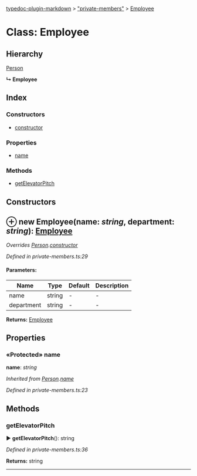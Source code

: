 [typedoc-plugin-markdown](../index.md) > ["private-members"](../modules/_private_members_.md) > [Employee](../classes/_private_members_.employee.md)

# Class: Employee

## Hierarchy


 [Person](../classes/_private_members_.person.md)

**↳ Employee**






## Index

### Constructors

* [constructor](_private_members_.employee.md#constructor)


### Properties

* [name](_private_members_.employee.md#name)


### Methods

* [getElevatorPitch](_private_members_.employee.md#getelevatorpitch)



<a id="constructor"></a>

## Constructors


## ⊕ **new Employee**(name: *string*, department: *string*): [Employee](../classes/_private_members_.employee.md)


*Overrides [Person](_private_members_.person.md).[constructor](_private_members_.person.md#constructor)*

*Defined in private-members.ts:29*

#### Parameters:

| Name  | Type                | Default | Description  |
| ------ | ------------------- | ------------ | ------------ |
| name  | string | - | - |
| department  | string | - | - |





**Returns:** [Employee](../classes/_private_members_.employee.md)


## Properties

<a id="name"></a>
### «Protected» name
**name**:  *string* 

*Inherited from [Person](_private_members_.person.md).[name](_private_members_.person.md#name)*

*Defined in private-members.ts:23*






## Methods

<a id="getelevatorpitch"></a>

###  getElevatorPitch

► **getElevatorPitch**(): string



*Defined in private-members.ts:36*



**Returns:** string



---



